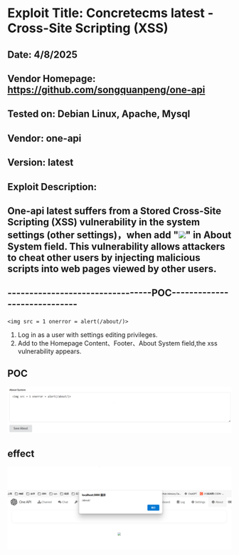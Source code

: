# Exploit Title: Concretecms latest - Cross-Site Scripting (XSS)
## Date: 4/8/2025
## Vendor Homepage: https://github.com/songquanpeng/one-api
## Tested on: Debian Linux, Apache, Mysql
## Vendor: one-api
## Version: latest
## Exploit Description:
## One-api latest suffers from a Stored Cross-Site Scripting (XSS) vulnerability in the system settings (other settings)，when add "<img src = 1 onerror = alert(/xss/)>" in About System field. This vulnerability allows attackers to cheat other users by injecting malicious scripts into web pages viewed by other users.

## ---------------------------------POC-----------------------------

```
<img src = 1 onerror = alert(/about/)>

```

1. Log in as a user with settings editing privileges.
2. Add <script>alert('...');</script> to the Homepage Content、Footer、About System field,the xss vulnerability appears.

## POC
![poc](./poc-about.png)

## effect
![effect](./effect-about.png)
